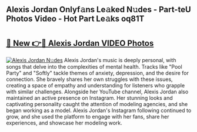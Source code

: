 ## Alexis Jordan Onlyf𝚊ns Le𝚊ked N𝚞des - Part-teU Photos Video - Hot Part Le𝚊ks oq81T

# <h2><a href="http://ac32982.deff.icu/?id=Alexis+Jordan">🔗 New 👉🔴 Alexis Jordan VIDEO Photos</a></h2>

[![Alexis Jordan N𝚞des](https://i.imgur.com/rIISA9y.gif)](http://ac32982.deff.icu/?id=Alexis+Jordan)
Alexis Jordan's music is deeply personal, with songs that delve into the complexities of mental health. Tracks like "Pool Party" and "Softly" tackle themes of anxiety, depression, and the desire for connection. She bravely shares her own struggles with these issues, creating a space of empathy and understanding for listeners who grapple with similar challenges. Alongside her YouTube channel, Alexis Jordan also maintained an active presence on Instagram. Her stunning looks and captivating personality caught the attention of modeling agencies, and she began working as a model. Alexis Jordan's Instagram following continued to grow, and she used the platform to engage with her fans, share her experiences, and showcase her modeling work.

